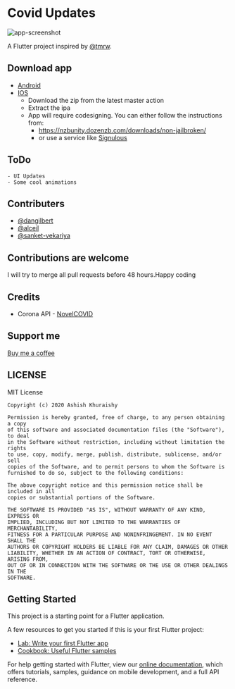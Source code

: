 # Covid Updates

![app-screenshot](assets/images/covid%2019.png)

A Flutter project inspired by [@tmrw](https://dribbble.com/tmrwstudio).

## Download app

- [Android](https://github.com/ashishkhuraishy/CovidUpdates/releases/tag/v1.0)
- [IOS](https://github.com/ashishkhuraishy/CovidUpdates/actions?query=workflow%3Amaster)
    - Download the zip from the latest master action
    - Extract the ipa
    - App will require codesigning. You can either follow the instructions from:
        - https://nzbunity.dozenzb.com/downloads/non-jailbroken/
        - or use a service like [Signulous](https://www.signulous.com/)

## ToDo

    - UI Updates
    - Some cool animations

## Contributers

- [@dangilbert](https://github.com/dangilbert)
- [@alceil](https://github.com/alceil)
- [@sanket-vekariya](https://github.com/sanket-vekariya)

## Contributions are welcome

 I will try to merge all pull requests before 48 hours.Happy coding

## Credits
 - Corona API - [NovelCOVID](https://corona.lmao.ninja/)
 
## Support me
[Buy me a coffee](https://paypal.me/khuraishy)

## LICENSE

MIT License

    Copyright (c) 2020 Ashish Khuraishy

    Permission is hereby granted, free of charge, to any person obtaining a copy
    of this software and associated documentation files (the "Software"), to deal
    in the Software without restriction, including without limitation the rights
    to use, copy, modify, merge, publish, distribute, sublicense, and/or sell
    copies of the Software, and to permit persons to whom the Software is
    furnished to do so, subject to the following conditions:

    The above copyright notice and this permission notice shall be included in all
    copies or substantial portions of the Software.

    THE SOFTWARE IS PROVIDED "AS IS", WITHOUT WARRANTY OF ANY KIND, EXPRESS OR
    IMPLIED, INCLUDING BUT NOT LIMITED TO THE WARRANTIES OF MERCHANTABILITY,
    FITNESS FOR A PARTICULAR PURPOSE AND NONINFRINGEMENT. IN NO EVENT SHALL THE
    AUTHORS OR COPYRIGHT HOLDERS BE LIABLE FOR ANY CLAIM, DAMAGES OR OTHER
    LIABILITY, WHETHER IN AN ACTION OF CONTRACT, TORT OR OTHERWISE, ARISING FROM,
    OUT OF OR IN CONNECTION WITH THE SOFTWARE OR THE USE OR OTHER DEALINGS IN THE
    SOFTWARE.

## Getting Started

This project is a starting point for a Flutter application.

A few resources to get you started if this is your first Flutter project:

- [Lab: Write your first Flutter app](https://flutter.dev/docs/get-started/codelab)
- [Cookbook: Useful Flutter samples](https://flutter.dev/docs/cookbook)

For help getting started with Flutter, view our
[online documentation](https://flutter.dev/docs), which offers tutorials,
samples, guidance on mobile development, and a full API reference.
